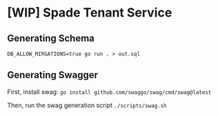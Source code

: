 # [WIP] Spade Tenant Service


## Generating Schema
`DB_ALLOW_MIRGATIONS=true go run . > out.sql`


## Generating Swagger
First, install swag: 
`go install github.com/swaggo/swag/cmd/swag@latest`

Then, run the swag generation script
`./scripts/swag.sh`